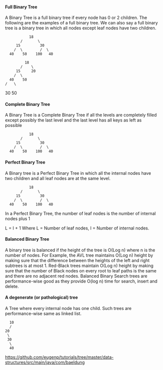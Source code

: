#### Full Binary Tree 

A Binary Tree is a full binary tree if every node has 0 or 2 children. The following are the examples of a full binary tree. We can also say a full binary tree is a binary tree in which all nodes except leaf nodes have two children. 

               18
           /       \  
         15         30  
        /  \        /  \
      40    50    100   40

             18
           /    \   
         15     20    
        /  \       
      40    50   
    /   \
   30   50

#### Complete Binary Tree 

A Binary Tree is a Complete Binary Tree if all the levels are completely filled except possibly the last level and the last level has all keys as left as possible 

               18
           /       \  
         15         30  
        /  \        /  \
      40    50    100   40
#### Perfect Binary Tree
 
A Binary tree is a Perfect Binary Tree in which all the internal nodes have two children and all leaf nodes are at the same level. 

               18
           /       \  
         15         30  
        /  \        /  \
      40    50    100   40
      
In a Perfect Binary Tree, the number of leaf nodes is the number of internal nodes plus 1   

L = I + 1 Where L = Number of leaf nodes, I = Number of internal nodes.

#### Balanced Binary Tree 

A binary tree is balanced if the height of the tree is O(Log n) where n is the number of nodes. For Example, the AVL tree maintains O(Log n) height by making sure that the difference between the heights of the left and right subtrees is at most 1. Red-Black trees maintain O(Log n) height by making sure that the number of Black nodes on every root to leaf paths is the same and there are no adjacent red nodes. Balanced Binary Search trees are performance-wise good as they provide O(log n) time for search, insert and delete. 

#### A degenerate (or pathological) tree

A Tree where every internal node has one child. Such trees are performance-wise same as linked list. 

      10
      /
    20
     \
     30
      \
      40

https://github.com/eugenp/tutorials/tree/master/data-structures/src/main/java/com/baeldung
